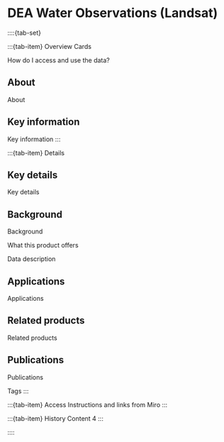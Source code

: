 # DEA Water Observations (Landsat)

::::{tab-set}

:::{tab-item} Overview
Cards

How do I access and use the data?

## About

About

## Key information

Key information
:::

:::{tab-item} Details
## Key details

Key details

## Background

Background

What this product offers

Data description

## Applications

Applications

## Related products

Related products

## Publications

Publications

Tags
:::

:::{tab-item} Access
Instructions and links from Miro
:::

:::{tab-item} History
Content 4
:::

::::
